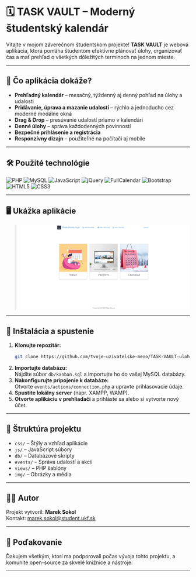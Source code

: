 # 🗓️ TASK VAULT – Moderný študentský kalendár

Vitajte v mojom záverečnom študentskom projekte!
**TASK VAULT** je webová aplikácia, ktorá pomáha študentom efektívne plánovať úlohy, organizovať čas a mať prehľad o všetkých dôležitých termínoch na jednom mieste.

---

## 🚀 Čo aplikácia dokáže?

- **Prehľadný kalendár** – mesačný, týždenný aj denný pohľad na úlohy a udalosti
- **Pridávanie, úprava a mazanie udalostí** – rýchlo a jednoducho cez moderné modálne okná
- **Drag & Drop** – presúvanie udalostí priamo v kalendári
- **Denné úlohy** – správa každodenných povinností
- **Bezpečné prihlásenie a registrácia**
- **Responzívny dizajn** – použiteľné na počítači aj mobile

---

## 🛠️ Použité technológie

![PHP](https://img.shields.io/badge/PHP-777BB4?style=flat&logo=php&logoColor=white)
![MySQL](https://img.shields.io/badge/MySQL-4479A1?style=flat&logo=mysql&logoColor=white)
![JavaScript](https://img.shields.io/badge/JavaScript-F7DF1E?style=flat&logo=javascript&logoColor=black)
![jQuery](https://img.shields.io/badge/jQuery-0769AD?style=flat&logo=jquery&logoColor=white)
![FullCalendar](https://img.shields.io/badge/FullCalendar-3a87ad?style=flat)
![Bootstrap](https://img.shields.io/badge/Bootstrap-563D7C?style=flat&logo=bootstrap&logoColor=white)
![HTML5](https://img.shields.io/badge/HTML5-E34F26?style=flat&logo=html5&logoColor=white)
![CSS3](https://img.shields.io/badge/CSS3-1572B6?style=flat&logo=css3&logoColor=white)

---

## 🖥️ Ukážka aplikácie

> ![Ukážka kalendára](assets/img/ukazka.jpg)

---

## 📝 Inštalácia a spustenie

1. **Klonujte repozitár:**
   ```bash
   git clone https://github.com/tvoje-uzivatelske-meno/TASK-VAULT-uloharen.git
   ```
2. **Importujte databázu:**  
   Nájdite súbor `db/kanban.sql` a importujte ho do vašej MySQL databázy.
3. **Nakonfigurujte pripojenie k databáze:**  
   Otvorte `events/actions/connection.php` a upravte prihlasovacie údaje.
4. **Spustite lokálny server** (napr. XAMPP, WAMP).
5. **Otvorte aplikáciu v prehliadači** a prihláste sa alebo si vytvorte nový účet.

---

## 📁 Štruktúra projektu

- `css/` – Štýly a vzhľad aplikácie
- `js/` – JavaScript súbory
- `db/` – Databázové skripty
- `events/` – Správa udalostí a akcií
- `views/` – PHP šablóny
- `img/` – Obrázky a média

---

## 👨‍💻 Autor

Projekt vytvoril: **Marek Sokol**  
Kontakt: marek.sokol@student.ukf.sk

---

## 🙏 Poďakovanie

Ďakujem všetkým, ktorí ma podporovali počas vývoja tohto projektu, a komunite open-source za skvelé knižnice a nástroje.

--- 